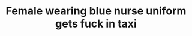 ---
layout: post
title: Female wearing blue nurse uniform gets fuck in taxi
duration: '09:54'
view: 105
rate: 2
video: 'http://fantasti.cc/embed/807323/'
category:
 - blowjob
 - milf
 - outdoor
tags: 
 - sucked
 - fucked
priority: 0.9
changefreq: daily
---